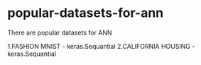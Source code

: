 # popular-datasets-for-ann

There are popular datasets for ANN

1.FASHION MNIST - keras.Sequantial
2.CALIFORNIA HOUSING - keras.Sequantial
